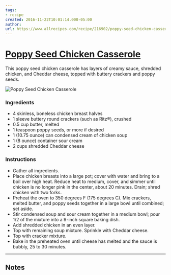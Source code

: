 ```yaml
---
tags: 
- recipe 
created: 2016-11-22T10:01:14.000-05:00
author: 
url: https://www.allrecipes.com/recipe/216902/poppy-seed-chicken-casserole/ 
---
```


# [Poppy Seed Chicken Casserole](https://www.allrecipes.com/recipe/216902/poppy-seed-chicken-casserole/)

This poppy seed chicken casserole has layers of creamy sauce, shredded chicken, and Cheddar cheese, topped with buttery crackers and poppy seeds.

![Poppy Seed Chicken Casserole](https://www.allrecipes.com/thmb/nnlt9nZ7VzOjsMC2ADTYkQAfQ64=/1500x0/filters:no_upscale():max_bytes(150000):strip_icc()/AR-216902-poppy-seed-chicken-casserole-ddmfs-4x3-4075eb79b7634773bcb33a3593e4ac96.jpg)

### Ingredients

- 4 skinless, boneless chicken breast halves
- 1 sleeve buttery round crackers (such as Ritz®), crushed
- 0.5 cup butter, melted
- 1 teaspoon poppy seeds, or more if desired
- 1 (10.75 ounce) can condensed cream of chicken soup
- 1 (8 ounce) container sour cream
- 2 cups shredded Cheddar cheese

### Instructions

- Gather all ingredients.
- Place chicken breasts into a large pot; cover with water and bring to a boil over high heat. Reduce heat to medium, cover, and simmer until chicken is no longer pink in the center, about 20 minutes. Drain; shred chicken with two forks.
- Preheat the oven to 350 degrees F (175 degrees C). Mix crackers, melted butter, and poppy seeds together in a large bowl until combined; set aside.
- Stir condensed soup and sour cream together in a medium bowl; pour 1/2 of the mixture into a 9-inch square baking dish.
- Add shredded chicken in an even layer.
- Top with remaining soup mixture. Sprinkle with Cheddar cheese.
- Top with cracker mixture.
- Bake in the preheated oven until cheese has melted and the sauce is bubbly, 25 to 30 minutes.

-----

## Notes

